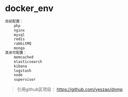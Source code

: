 # docker_env

```bash
目前配置：         
    php
    nginx
    mysql
    redis 
    rabbitMQ
    mongo
其余可配置：
    memcached
    elasticsearch
    kibana
    logstash
    node
    supervisor
```


> 引用github区项目： https://github.com/yeszao/dnmp
